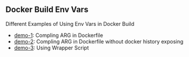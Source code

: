 ## Docker Build Env Vars

Different Examples of Using Env Vars in Docker Build

* [demo-1](demo-1): Compling ARG in Dockerfile
* [demo-2](demo-2): Compling ARG in Dockerfile without docker history exposing
* [demo-3](demo-3): Using Wrapper Script

